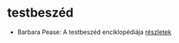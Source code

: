 # testbeszéd

- Barbara Pease: A testbeszéd enciklopédiája [részletek](../_details/Barbara%20Pease.md#id_294)